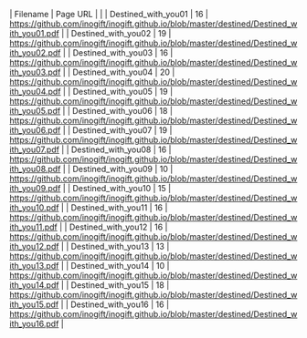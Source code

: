|	Filename	|	Page	URL	|		|
|	Destined_with_you01	|	16		|	https://github.com/inogift/inogift.github.io/blob/master/destined/Destined_with_you01.pdf	|
|	Destined_with_you02	|	19		|	https://github.com/inogift/inogift.github.io/blob/master/destined/Destined_with_you02.pdf	|
|	Destined_with_you03	|	16		|	https://github.com/inogift/inogift.github.io/blob/master/destined/Destined_with_you03.pdf	|
|	Destined_with_you04	|	20		|	https://github.com/inogift/inogift.github.io/blob/master/destined/Destined_with_you04.pdf	|
|	Destined_with_you05	|	19		|	https://github.com/inogift/inogift.github.io/blob/master/destined/Destined_with_you05.pdf	|
|	Destined_with_you06	|	18		|	https://github.com/inogift/inogift.github.io/blob/master/destined/Destined_with_you06.pdf	|
|	Destined_with_you07	|	19		|	https://github.com/inogift/inogift.github.io/blob/master/destined/Destined_with_you07.pdf	|
|	Destined_with_you08	|	16		|	https://github.com/inogift/inogift.github.io/blob/master/destined/Destined_with_you08.pdf	|
|	Destined_with_you09	|	10		|	https://github.com/inogift/inogift.github.io/blob/master/destined/Destined_with_you09.pdf	|
|	Destined_with_you10	|	15		|	https://github.com/inogift/inogift.github.io/blob/master/destined/Destined_with_you10.pdf	|
|	Destined_with_you11	|	16		|	https://github.com/inogift/inogift.github.io/blob/master/destined/Destined_with_you11.pdf	|
|	Destined_with_you12	|	16		|	https://github.com/inogift/inogift.github.io/blob/master/destined/Destined_with_you12.pdf	|
|	Destined_with_you13	|	13		|	https://github.com/inogift/inogift.github.io/blob/master/destined/Destined_with_you13.pdf	|
|	Destined_with_you14	|	10		|	https://github.com/inogift/inogift.github.io/blob/master/destined/Destined_with_you14.pdf	|
|	Destined_with_you15	|	18		|	https://github.com/inogift/inogift.github.io/blob/master/destined/Destined_with_you15.pdf	|
|	Destined_with_you16	|	16		|	https://github.com/inogift/inogift.github.io/blob/master/destined/Destined_with_you16.pdf	|
